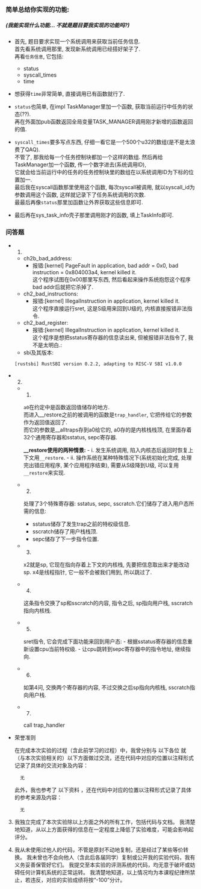 ### 简单总结你实现的功能:

##### (我能实现什么功能... 不就是题目要我实现的功能吗?)
- 首先, 题目要求实现一个系统调用来获取当前任务信息.<br>
首先看系统调用那里, 发现新系统调用已经搭好架子了.<br>
再看`任务信息`, 它包括:
    - status
    - syscall_times
    - time

-   想获得`time`非常简单, 直接调用已有函数就行了.
-   `status`也简单, 在impl TaskManager里加一个函数, 获取当前运行中任务的状态(??).<br>
再在外面加pub函数返回全局变量TASK_MANAGER调用刚才新增的函数返回的值.<br>
-   `syscall_times`要多写点东西, 仔细一看它是一个500个u32的数组(是不是太浪费了QAQ).<br>
不管了, 那我给每一个任务控制块都加一个这样的数组. 然后再给TaskManager加一个函数, 传一个数字进去(系统调用ID), <br>它就会给当前运行中的任务的任务控制块里的数组在以系统调用ID为下标的位置加一. <br>最后我在syscall函数那里使用这个函数, 每次syscall被调用, 就以syscall_id为参数调用这个函数, 这样就记录下了任务系统调用的次数.<br>最最后再像`status`那里加函数让外界获取这些信息即可.

- 最后再在sys_task_info壳子那里调用刚才的函数, 填上TaskInfo即可.


### 问答题

- 1.
    - ch2b_bad_address:
        - 报错:[kernel] PageFault in application, bad addr = 0x0, bad instruction = 0x804003a4, kernel killed it.<br>
        这个程序试图在0x00那里写东西, 然后看起来操作系统抱怨这个程序bad addr后就把它杀掉了.
    - ch2_bad_instructions:
        - 报错:[kernel] IllegalInstruction in application, kernel killed it.<br>
        这个程序直接运行sret, 这是S级用来回到U级的, 内核直接报错非法指令.
    - ch2_bad_register:
        - 报错:[kernel] IllegalInstruction in application, kernel killed it.<br>
        这个程序是想把sstatus寄存器的信息读出来, 但被报错非法指令了, 我不是太明白.:
    - sbi及其版本:
    ```bash
    [rustsbi] RustSBI version 0.2.2, adapting to RISC-V SBI v1.0.0
    ```

- 2.
    - 1.
        `a0`在约定中是函数返回值储存的地方.<br>
        而进入__restore之前的被调用的函数是`trap_handler`, 它把传给它的参数作为返回值返回了.<br>
        而它的参数是__alltraps存到a0给它的, a0存的是内核栈栈顶, 在里面存着32个通用寄存器和sstatus, sepc寄存器.

        **__restore使用的两种情景:**
            -   i. 发生系统调用, 陷入内核态后返回时恢复上下文用`__restore`.
            -   ii. 操作系统在某种特殊情况下(系统初始化完成, 处理完出错应用程序, 某个应用程序结束), 需要从S级降到U级, 可以复用`__restore`来实现.

    - 2.
        处理了3个特殊寄存器: sstatus, sepc, sscratch.它们储存了进入用户态所需的信息:
        - sstatus储存了发生trap之前的特权级信息.
        - sscratch储存了用户栈栈顶.
        - sepc储存了下一步指令位置.

    - 3.
        x2就是sp, 它现在指向存着上下文的内核栈, 先要把信息取出来才能改动sp.
        x4是线程指针, 它一般不会被我们用到, 所以跳过了.

    - 4.
        这条指令交换了sp和sscratch的内容, 指令之后, sp指向用户栈, sscratch指向内核栈.

    - 5.
        sret指令, 它会完成下面功能来回到用户态:
            - 根据sstatus寄存器的信息重新设置cpu当前特权级.
            - 让cpu跳转到sepc寄存器中的指令地址, 继续指向.

    - 6.
        如第4问, 交换两个寄存器的内容, 不过交换之后sp指向内核栈, sscratch指向用户栈.

    - 7.
        call trap_handler
        
- 荣誉准则

    在完成本次实验的过程（含此前学习的过程）中，我曾分别与 以下各位 就（与本次实验相关的）以下方面做过交流，还在代码中对应的位置以注释形式记录了具体的交流对象及内容：

        无

    此外，我也参考了 以下资料 ，还在代码中对应的位置以注释形式记录了具体的参考来源及内容：

        无

3. 我独立完成了本次实验除以上方面之外的所有工作，包括代码与文档。 我清楚地知道，从以上方面获得的信息在一定程度上降低了实验难度，可能会影响起评分。

4. 我从未使用过他人的代码，不管是原封不动地复制，还是经过了某些等价转换。 我未曾也不会向他人（含此后各届同学）复制或公开我的实验代码，我有义务妥善保管好它们。 我提交至本实验的评测系统的代码，均无意于破坏或妨碍任何计算机系统的正常运转。 我清楚地知道，以上情况均为本课程纪律所禁止，若违反，对应的实验成绩将按“-100”分计。
